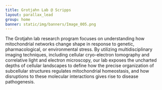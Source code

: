 ```yaml
---
title: Grotjahn Lab @ Scripps
layout: parallax_lead
group: home
banner: static/img/banners/Image_005.png
---
```



The Grotjahn lab research program focuses on understanding how mitochondrial networks change shape in response to genetic, pharmacological, or environmental stress. By utilizing multidisciplinary imaging techniques, including cellular cryo-electron tomography and correlative light and electron microscopy, our lab exposes the uncharted depths of cellular landscapes to define how the precise organization of subcellular structures regulates mitochondrial homeostasis, and how disruptions to these molecular interactions gives rise to disease pathogenesis.

